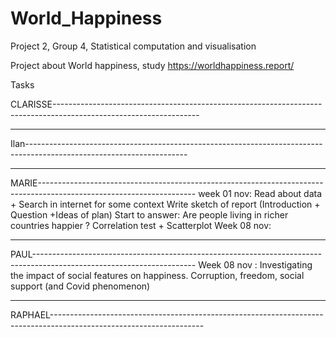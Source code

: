 # World_Happiness
Project 2,  Group 4,  Statistical computation and visualisation

Project about World happiness, study https://worldhappiness.report/


Tasks

CLARISSE------------------------------------------------------------------------------------------------------------------

--------------------------------------------------------------------------------------------------------------------------
Ilan----------------------------------------------------------------------------------------------------------------------

--------------------------------------------------------------------------------------------------------------------------
MARIE---------------------------------------------------------------------------------------------------------------------
week 01 nov: Read about data + Search in internet for some context
             Write sketch of report (Introduction + Question +Ideas of plan)
             Start to answer: Are people living in richer countries happier ? Correlation test + Scatterplot
Week 08 nov:

--------------------------------------------------------------------------------------------------------------------------
PAUL----------------------------------------------------------------------------------------------------------------------
Week 08 nov : Investigating the impact of social features on happiness. Corruption, freedom, social support (and Covid phenomenon)

---------------------------------------------------------------------------------------------------------------------------
RAPHAEL--------------------------------------------------------------------------------------------------------------------
